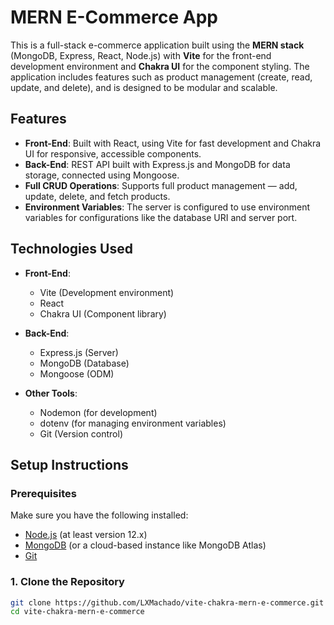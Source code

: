 # MERN E-Commerce App

This is a full-stack e-commerce application built using the **MERN stack** (MongoDB, Express, React, Node.js) with **Vite** for the front-end development environment and **Chakra UI** for the component styling. The application includes features such as product management (create, read, update, and delete), and is designed to be modular and scalable.

## Features

- **Front-End**: Built with React, using Vite for fast development and Chakra UI for responsive, accessible components.
- **Back-End**: REST API built with Express.js and MongoDB for data storage, connected using Mongoose.
- **Full CRUD Operations**: Supports full product management — add, update, delete, and fetch products.
- **Environment Variables**: The server is configured to use environment variables for configurations like the database URI and server port.

## Technologies Used

- **Front-End**:
  - Vite (Development environment)
  - React
  - Chakra UI (Component library)

- **Back-End**:
  - Express.js (Server)
  - MongoDB (Database)
  - Mongoose (ODM)
  
- **Other Tools**:
  - Nodemon (for development)
  - dotenv (for managing environment variables)
  - Git (Version control)

## Setup Instructions

### Prerequisites

Make sure you have the following installed:

- [Node.js](https://nodejs.org/) (at least version 12.x)
- [MongoDB](https://www.mongodb.com/) (or a cloud-based instance like MongoDB Atlas)
- [Git](https://git-scm.com/)

### 1. Clone the Repository

```bash
git clone https://github.com/LXMachado/vite-chakra-mern-e-commerce.git
cd vite-chakra-mern-e-commerce
